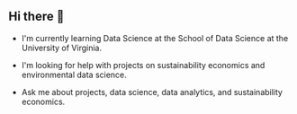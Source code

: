 ## Hi there 👋

<!--
**dylanlidailin/dylanlidailin** is a ✨ _special_ ✨ repository because its `README.md` (this file) appears on your GitHub profile.

Here are some ideas to get you started:

- 🔭 I’m currently working on ...
- 🌱 I’m currently learning ...
- 👯 I’m looking to collaborate on ...
- 🤔 I’m looking for help with ...
- 💬 Ask me about ...
- 📫 How to reach me: ...
- 😄 Pronouns: ...
- ⚡ Fun fact: ...
-->

- I'm currently learning Data Science at the School of Data Science at the University of Virginia.
  
- I'm looking for help with projects on sustainability economics and environmental data science.

- Ask me about projects, data science, data analytics, and sustainability economics.
